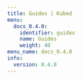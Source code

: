 ```yaml
---
title: Guides | Kubed
menu:
  docs_0.4.0:
    identifier: guides
    name: Guides
    weight: 40
menu_name: docs_0.4.0
info:
  version: 0.4.0
---
```


